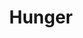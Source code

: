 ---
layout: archive_film
permalink: en/archive/2020/long-short/hunger

title: Hunger
director: Katyayan Shivpuri
country: India
description_short: "Inspired by true events, Hunger is about a homeless man and his love for food.
He is a pauper in life but at heart, he is connoisseur of \"gourmet\" food. He does not eat to live. He lives to eat...and eat well!"
description: "Inspired by true events, Hunger is about a homeless man and his love for food.
He is a pauper in life but at heart, he is connoisseur of \"gourmet\" food. He does not eat to live. He lives to eat...and eat well!
<br/><br/>
Living by the railway tracks, the homeless man makes his meagre living by selling novelty items at the busy traffic signals on the streets of Mumbai.
<br/><br/>
The high point of his colorless existence is passing this busy restaurant that serves the food that he dreams of. The sizzling, steaming colorful platters of food make his mouth water while his eyes well up with desire.
<br/><br/>
And one day through happy chance, he gets an opportunity to fulfill his little life's big desire.
<br/><br/>
Our pauper sets out on an adventure of whimsy and indulgence while gradually the hunger within surrenders to the greed of human nature.
While light-heartedly exposing the consequences that follow the man's weakness in the face of greed, hunger is a universal story of everyman and his unfulfilled desire!"
category: long-short
image_folder: images/films/archive/2020/long-short/hunger
is_winner: false
submission_year: 2020
lang: en
---
